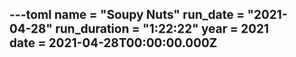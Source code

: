 ---toml
name = "Soupy Nuts"
run_date = "2021-04-28"
run_duration = "1:22:22"
year = 2021
date = 2021-04-28T00:00:00.000Z
---
